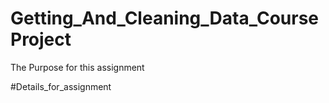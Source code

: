 # Getting_And_Cleaning_Data_CourseProject


The Purpose for this assignment

#Details_for_assignment
